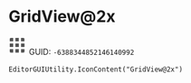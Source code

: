 # GridView@2x
![](/img/GridView@2x.png)
GUID: `-6388344852146140992`
```
EditorGUIUtility.IconContent("GridView@2x")
```
